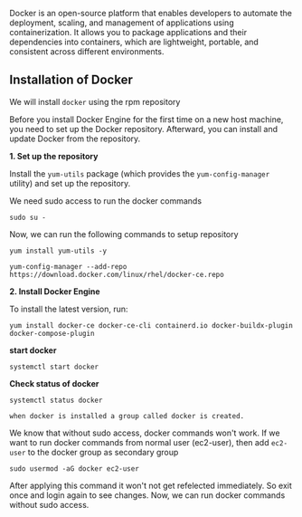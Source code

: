 Docker is an open-source platform that enables developers to automate the deployment, scaling, and management of applications using containerization. It allows you to package applications and their dependencies into containers, which are lightweight, portable, and consistent across different environments.

## Installation of Docker

We will install `docker` using the rpm repository

Before you install Docker Engine for the first time on a new host machine, you need to set up the Docker repository. Afterward, you can install and update Docker from the repository.

**1. Set up the repository** 

Install the `yum-utils` package (which provides the `yum-config-manager` utility) and set up the repository.

We need sudo access to run the docker commands
```
sudo su -
```
Now, we can run the following commands to setup repository
```
yum install yum-utils -y 
```
```
yum-config-manager --add-repo https://download.docker.com/linux/rhel/docker-ce.repo
```

**2. Install Docker Engine**

To install the latest version, run:
```
yum install docker-ce docker-ce-cli containerd.io docker-buildx-plugin docker-compose-plugin
```

**start docker**
```
systemctl start docker
```

**Check status of docker**
```
systemctl status docker
```
`when docker is installed a group called docker is created.`

 We know that without sudo access, docker commands won't work. If we want to run docker commands from normal user (ec2-user), then add `ec2-user` to the docker group as secondary group
 
```
sudo usermod -aG docker ec2-user
```
After applying this command it won't not get refelected immediately. So exit once and login again to see changes. Now, we can run docker commands without sudo access. 
